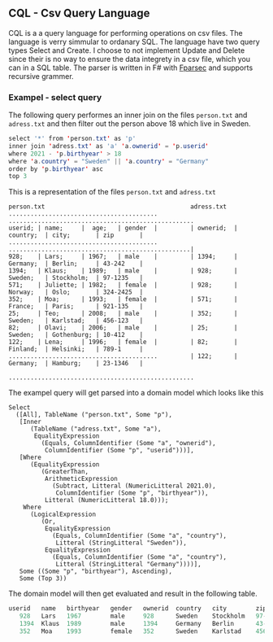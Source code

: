 ## CQL - Csv Query Language

CQL is a a query language for performing operations on csv files. The language is verry simmular to ordanary SQL. The language have two query types Select and Create. I choose to not implement Update and Delete since their is no way to ensure the data integrety in a csv file, which you can in a SQL table. The parser is written in F# with [Fparsec](https://github.com/stephan-tolksdorf/fparsec) and supports recursive grammer.


### Exampel - select query
The following query performes an inner join on the files ```person.txt``` and ```adress.txt``` and then filter out the person above 18 which live in Sweden.
```java
select '*' from 'person.txt' as 'p' 
inner join 'adress.txt' as 'a' 'a.ownerid' = 'p.userid' 
where 2021 - 'p.birthyear' > 18 
where 'a.country' = "Sweden" || 'a.country' = "Germany" 
order by 'p.birthyear' asc 
top 3
```

This is a representation of the files ```person.txt``` and ```adress.txt```
```
person.txt                                        adress.txt
.........................................         ...................................................
userid; | name;     |  age;   | gender  |         | ownerid;  | country;  | city;       | zip       |
.........................................         ..................................................|
928;    | Lars;     | 1967;   | male    |         | 1394;     | Germany;  | Berlin;     | 43-242    |
1394;   | Klaus;    | 1989;   | male    |         | 928;      | Sweden;   | Stockholm;  | 97-1235   |
571;    | Juliette; | 1982;   | female  |         | 928;      | Norway;   | Oslo;       | 324-2425  |
352;    | Moa;      | 1993;   | female  |         | 571;      | France;   | Paris;      | 921-135   |
25;     | Teo;      | 2008;   | male    |         | 352;      | Sweden;   | Karlstad;   | 456-123   |
82;     | Olavi;    | 2006;   | male    |         | 25;       | Sweden;   | Gothenburg; | 10-412    |
122;    | Lena;     | 1996;   | female  |         | 82;       | Finland;  | Helsinki;   | 789-1     |
.........................................         | 122;      | Germany;  | Hamburg;    | 23-1346   |
                                                  ...................................................
```

The exampel query will get parsed into a domain model which looks like this
```f#
Select
  ([All], TableName ("person.txt", Some "p"),
   [Inner
      (TableName ("adress.txt", Some "a"),
       EqualityExpression
         (Equals, ColumnIdentifier (Some "a", "ownerid"),
          ColumnIdentifier (Some "p", "userid")))],
   [Where
      (EqualityExpression
         (GreaterThan,
          ArithmeticExpression
            (Subtract, Litteral (NumericLitteral 2021.0),
             ColumnIdentifier (Some "p", "birthyear")),
          Litteral (NumericLitteral 18.0)));
    Where
      (LogicalExpression
         (Or,
          EqualityExpression
            (Equals, ColumnIdentifier (Some "a", "country"),
             Litteral (StringLitteral "Sweden")),
          EqualityExpression
            (Equals, ColumnIdentifier (Some "a", "country"),
             Litteral (StringLitteral "Germany"))))],
   Some ((Some "p", "birthyear"), Ascending), 
   Some (Top 3))
```

The domain model will then get evaluated and result in the following table.
```sql
userid   name   birthyear   gender   ownerid  country   city        zip
   928   Lars   1967        male     928      Sweden    Stockholm   97-1235
   1394  Klaus  1989        male     1394     Germany   Berlin      43-242
   352   Moa    1993        female   352      Sweden    Karlstad    456-123
```
